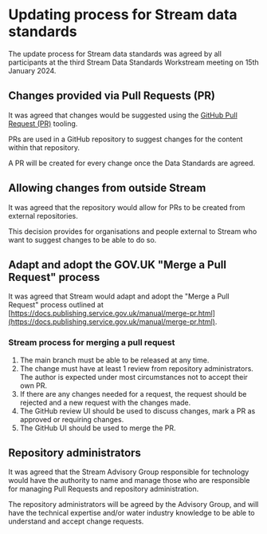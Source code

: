 # Updating process for Stream data standards

The update process for Stream data standards was agreed by all participants at the third Stream Data Standards Workstream meeting on 15th January 2024.

## Changes provided via Pull Requests (PR)

It was agreed that changes would be suggested using the [GitHub Pull Request (PR)](https://docs.github.com/en/pull-requests/collaborating-with-pull-requests/proposing-changes-to-your-work-with-pull-requests/about-pull-requests) tooling. 

PRs are used in a GitHub repository to suggest changes for the content within that repository.

A PR will be created for every change once the Data Standards are agreed.

## Allowing changes from outside Stream

It was agreed that the repository would allow for PRs to be created from external repositories.

This decision provides for organisations and people external to Stream who want to suggest changes to be able to do so.

## Adapt and adopt the GOV.UK "Merge a Pull Request" process

It was agreed that Stream would adapt and adopt the "Merge a Pull Request" process outlined at [https://docs.publishing.service.gov.uk/manual/merge-pr.html](https://docs.publishing.service.gov.uk/manual/merge-pr.html).

### Stream process for merging a pull request

1. The main branch must be able to be released at any time.
2. The change must have at least 1 review from repository administrators. The author is expected under most circumstances not to accept their own PR.
3. If there are any changes needed for a request, the request should be rejected and a new request with the changes made.
4. The GitHub review UI should be used to discuss changes, mark a PR as approved or requiring changes.
5. The GitHub UI should be used to merge the PR.

## Repository administrators

It was agreed that the Stream Advisory Group responsible for technology would have the authority to name and manage those who are responsible for managing Pull Requests and repository administration.

The repository administrators will be agreed by the Advisory Group, and will have the technical expertise and/or water industry knowledge to be able to understand and accept change requests.
